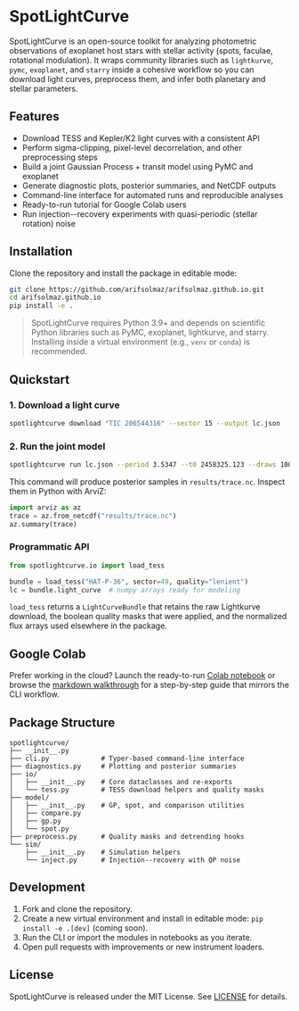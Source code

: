 # SpotLightCurve

SpotLightCurve is an open-source toolkit for analyzing photometric observations of exoplanet host stars with stellar activity (spots, faculae, rotational modulation). It wraps community libraries such as `lightkurve`, `pymc`, `exoplanet`, and `starry` inside a cohesive workflow so you can download light curves, preprocess them, and infer both planetary and stellar parameters.

## Features

- Download TESS and Kepler/K2 light curves with a consistent API
- Perform sigma-clipping, pixel-level decorrelation, and other preprocessing steps
- Build a joint Gaussian Process + transit model using PyMC and exoplanet
- Generate diagnostic plots, posterior summaries, and NetCDF outputs
- Command-line interface for automated runs and reproducible analyses
- Ready-to-run tutorial for Google Colab users
- Run injection--recovery experiments with quasi-periodic (stellar rotation)
  noise

## Installation

Clone the repository and install the package in editable mode:

```bash
git clone https://github.com/arifsolmaz/arifsolmaz.github.io.git
cd arifsolmaz.github.io
pip install -e .
```

> SpotLightCurve requires Python 3.9+ and depends on scientific Python libraries such as PyMC, exoplanet, lightkurve, and starry. Installing inside a virtual environment (e.g., `venv` or `conda`) is recommended.

## Quickstart

### 1. Download a light curve

```bash
spotlightcurve download "TIC 206544316" --sector 15 --output lc.json
```

### 2. Run the joint model

```bash
spotlightcurve run lc.json --period 3.5347 --t0 2458325.123 --draws 1000 --tune 1000
```

This command will produce posterior samples in `results/trace.nc`. Inspect them in Python with ArviZ:

```python
import arviz as az
trace = az.from_netcdf("results/trace.nc")
az.summary(trace)
```

### Programmatic API

```python
from spotlightcurve.io import load_tess

bundle = load_tess("HAT-P-36", sector=49, quality="lenient")
lc = bundle.light_curve  # numpy arrays ready for modeling
```

`load_tess` returns a `LightCurveBundle` that retains the raw Lightkurve
download, the boolean quality masks that were applied, and the normalized flux
arrays used elsewhere in the package.

## Google Colab

Prefer working in the cloud? Launch the ready-to-run [Colab notebook](tutorials/spotlightcurve_colab.ipynb) or browse the [markdown walkthrough](tutorials/spotlightcurve_colab.md) for a step-by-step guide that mirrors the CLI workflow.

## Package Structure

```
spotlightcurve/
├── __init__.py
├── cli.py             # Typer-based command-line interface
├── diagnostics.py     # Plotting and posterior summaries
├── io/
│   ├── __init__.py    # Core dataclasses and re-exports
│   └── tess.py        # TESS download helpers and quality masks
├── model/
│   ├── __init__.py    # GP, spot, and comparison utilities
│   ├── compare.py
│   ├── gp.py
│   └── spot.py
├── preprocess.py      # Quality masks and detrending hooks
└── sim/
    ├── __init__.py    # Simulation helpers
    └── inject.py      # Injection--recovery with QP noise
```

## Development

1. Fork and clone the repository.
2. Create a new virtual environment and install in editable mode: `pip install -e .[dev]` (coming soon).
3. Run the CLI or import the modules in notebooks as you iterate.
4. Open pull requests with improvements or new instrument loaders.

## License

SpotLightCurve is released under the MIT License. See [LICENSE](LICENSE) for details.
